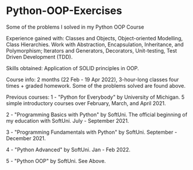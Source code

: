# Python-OOP-Exercises
Some of the problems I solved in my Python OOP Course

Experience gained with: Classes and Objects, Object-oriented Modelling, Class Hierarchies. Work with Abstraction, Encapsulation, Inheritance, and Polymorphism; Iterators and Generators, Decorators, Unit-testing, Test Driven Development (TDD).

Skills obtained: Application of SOLID principles in OOP.

Course info: 2 months (22 Feb - 19 Apr 2022), 3-hour-long classes four times + graded homework. Some of the problems solved are found above.


Previous courses: 1 - "Python for Everybody" by University of Michigan. 5 simple introductory courses over February, March, and April 2021.

2 - "Programming Basics with Python" by SoftUni. The official beginning of my education with SoftUni. July - September 2021.

3 - "Programming Fundamentals with Python" by SoftUni. September - December 2021.

4 - "Python Advanced" by SoftUni. Jan - Feb 2022.

5 - "Python OOP" by SoftUni. See Above.
